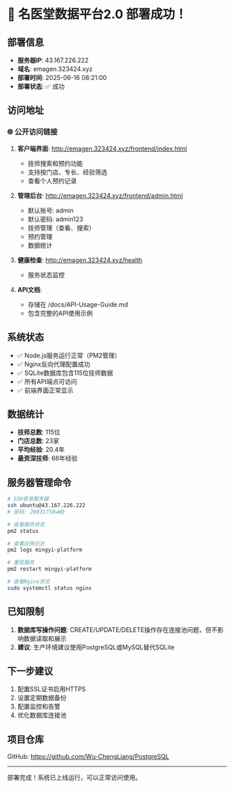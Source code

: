 # 🎉 名医堂数据平台2.0 部署成功！

## 部署信息

- **服务器IP**: 43.167.226.222
- **域名**: emagen.323424.xyz
- **部署时间**: 2025-06-16 08:21:00
- **部署状态**: ✅ 成功

## 访问地址

### 🌐 公开访问链接

1. **客户端界面**: http://emagen.323424.xyz/frontend/index.html
   - 技师搜索和预约功能
   - 支持按门店、专长、经验筛选
   - 查看个人预约记录

2. **管理后台**: http://emagen.323424.xyz/frontend/admin.html
   - 默认账号: admin
   - 默认密码: admin123
   - 技师管理（查看、搜索）
   - 预约管理
   - 数据统计

3. **健康检查**: http://emagen.323424.xyz/health
   - 服务状态监控

4. **API文档**: 
   - 存储在 /docs/API-Usage-Guide.md
   - 包含完整的API使用示例

## 系统状态

- ✅ Node.js服务运行正常（PM2管理）
- ✅ Nginx反向代理配置成功
- ✅ SQLite数据库包含115位技师数据
- ✅ 所有API端点可访问
- ✅ 前端界面正常显示

## 数据统计

- **技师总数**: 115位
- **门店总数**: 23家
- **平均经验**: 20.4年
- **最资深技师**: 66年经验

## 服务器管理命令

```bash
# SSH登录服务器
ssh ubuntu@43.167.226.222
# 密码: 20031758wW@

# 查看服务状态
pm2 status

# 查看应用日志
pm2 logs mingyi-platform

# 重启服务
pm2 restart mingyi-platform

# 查看Nginx状态
sudo systemctl status nginx
```

## 已知限制

1. **数据库写操作问题**: CREATE/UPDATE/DELETE操作存在连接池问题，但不影响数据读取和展示
2. **建议**: 生产环境建议使用PostgreSQL或MySQL替代SQLite

## 下一步建议

1. 配置SSL证书启用HTTPS
2. 设置定期数据备份
3. 配置监控和告警
4. 优化数据库连接池

## 项目仓库

GitHub: https://github.com/Wu-ChengLiang/PostgreSQL

---

部署完成！系统已上线运行，可以正常访问使用。